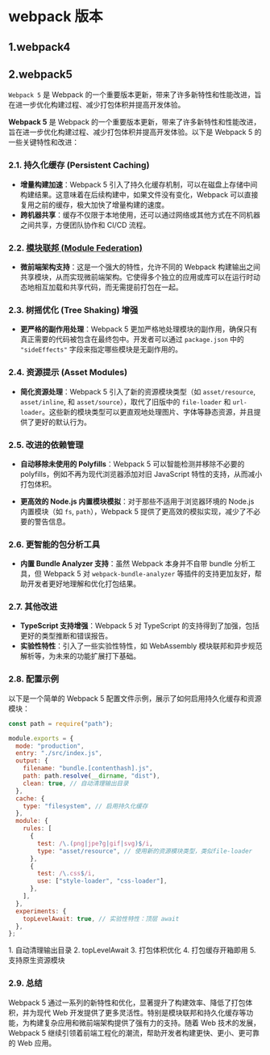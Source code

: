 # webpack 版本

## 1.webpack4

## 2.webpack5

`Webpack 5` 是 Webpack 的一个重要版本更新，带来了许多新特性和性能改进，旨在进一步优化构建过程、减少打包体积并提高开发体验。

**Webpack 5** 是 Webpack 的一个重要版本更新，带来了许多新特性和性能改进，旨在进一步优化构建过程、减少打包体积并提高开发体验。以下是 Webpack 5 的一些关键特性和改进：

### 2.1. **持久化缓存 (Persistent Caching)**

- **增量构建加速**：Webpack 5 引入了持久化缓存机制，可以在磁盘上存储中间构建结果。这意味着在后续构建中，如果文件没有变化，Webpack 可以直接复用之前的缓存，极大加快了增量构建的速度。
- **跨机器共享**：缓存不仅限于本地使用，还可以通过网络或其他方式在不同机器之间共享，方便团队协作和 CI/CD 流程。

### 2.2. [**模块联邦 (Module Federation)**](/views/前端架构/B%20前端工程化体系/模块化/模块联邦)

- **微前端架构支持**：这是一个强大的特性，允许不同的 Webpack 构建输出之间共享模块，从而实现微前端架构。它使得多个独立的应用或库可以在运行时动态地相互加载和共享代码，而无需提前打包在一起。

### 2.3. **树摇优化 (Tree Shaking) 增强**

- **更严格的副作用处理**：Webpack 5 更加严格地处理模块的副作用，确保只有真正需要的代码被包含在最终包中。开发者可以通过 `package.json` 中的 `"sideEffects"` 字段来指定哪些模块是无副作用的。

### 2.4. **资源提示 (Asset Modules)**

- **简化资源处理**：Webpack 5 引入了新的资源模块类型（如 `asset/resource`, `asset/inline`, 和 `asset/source`），取代了旧版中的 `file-loader` 和 `url-loader`。这些新的模块类型可以更直观地处理图片、字体等静态资源，并且提供了更好的默认行为。

### 2.5. **改进的依赖管理**

- **自动移除未使用的 Polyfills**：Webpack 5 可以智能检测并移除不必要的 polyfills，例如不再为现代浏览器添加对旧 JavaScript 特性的支持，从而减小打包体积。

- **更高效的 Node.js 内置模块模拟**：对于那些不适用于浏览器环境的 Node.js 内置模块（如 `fs`, `path`），Webpack 5 提供了更高效的模拟实现，减少了不必要的警告信息。

### 2.6. **更智能的包分析工具**

- **内置 Bundle Analyzer 支持**：虽然 Webpack 本身并不自带 bundle 分析工具，但 Webpack 5 对 `webpack-bundle-analyzer` 等插件的支持更加友好，帮助开发者更好地理解和优化打包结果。

### 2.7. **其他改进**

- **TypeScript 支持增强**：Webpack 5 对 TypeScript 的支持得到了加强，包括更好的类型推断和错误报告。
- **实验性特性**：引入了一些实验性特性，如 WebAssembly 模块联邦和异步规范解析等，为未来的功能扩展打下基础。

### 2.8. 配置示例

以下是一个简单的 Webpack 5 配置文件示例，展示了如何启用持久化缓存和资源模块：

```javascript
const path = require("path");

module.exports = {
  mode: "production",
  entry: "./src/index.js",
  output: {
    filename: "bundle.[contenthash].js",
    path: path.resolve(__dirname, "dist"),
    clean: true, // 自动清理输出目录
  },
  cache: {
    type: "filesystem", // 启用持久化缓存
  },
  module: {
    rules: [
      {
        test: /\.(png|jpe?g|gif|svg)$/i,
        type: "asset/resource", // 使用新的资源模块类型，类似file-loader
      },
      {
        test: /\.css$/i,
        use: ["style-loader", "css-loader"],
      },
    ],
  },
  experiments: {
    topLevelAwait: true, // 实验性特性：顶层 await
  },
};
```

<bws>1. 自动清理输出目录</bws>
<bws>2. topLevelAwait</bws>
<bws>3. 打包体积优化</bws>
<bws>4. 打包缓存开箱即用</bws>
<bws>5. 支持原生资源模块</bws>

### 2.9. 总结

Webpack 5 通过一系列的新特性和优化，显著提升了构建效率、降低了打包体积，并为现代 Web 开发提供了更多灵活性。特别是模块联邦和持久化缓存等功能，为构建复杂应用和微前端架构提供了强有力的支持。随着 Web 技术的发展，Webpack 5 继续引领着前端工程化的潮流，帮助开发者构建更快、更小、更可靠的 Web 应用。
